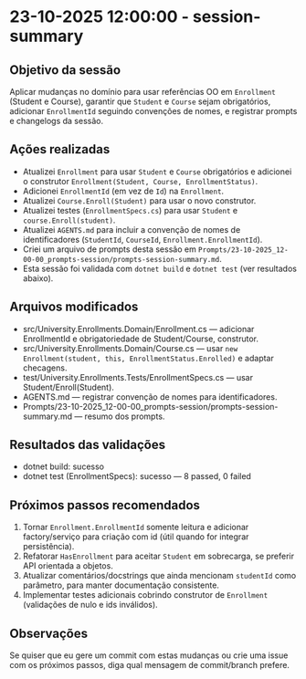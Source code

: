 # 23-10-2025 12:00:00 - session-summary

Objetivo da sessão
------------------
Aplicar mudanças no domínio para usar referências OO em `Enrollment` (Student e Course), garantir que `Student` e `Course` sejam obrigatórios, adicionar `EnrollmentId` seguindo convenções de nomes, e registrar prompts e changelogs da sessão.

Ações realizadas
----------------
- Atualizei `Enrollment` para usar `Student` e `Course` obrigatórios e adicionei o construtor `Enrollment(Student, Course, EnrollmentStatus)`.
- Adicionei `EnrollmentId` (em vez de `Id`) na `Enrollment`.
- Atualizei `Course.Enroll(Student)` para usar o novo construtor.
- Atualizei testes (`EnrollmentSpecs.cs`) para usar `Student` e `course.Enroll(student)`.
- Atualizei `AGENTS.md` para incluir a convenção de nomes de identificadores (`StudentId`, `CourseId`, `Enrollment.EnrollmentId`).
- Criei um arquivo de prompts desta sessão em `Prompts/23-10-2025_12-00-00_prompts-session/prompts-session-summary.md`.
- Esta sessão foi validada com `dotnet build` e `dotnet test` (ver resultados abaixo).

Arquivos modificados
--------------------
- src/University.Enrollments.Domain/Enrollment.cs — adicionar EnrollmentId e obrigatoriedade de Student/Course, construtor.
- src/University.Enrollments.Domain/Course.cs — usar `new Enrollment(student, this, EnrollmentStatus.Enrolled)` e adaptar checagens.
- test/University.Enrollments.Tests/EnrollmentSpecs.cs — usar Student/Enroll(Student).
- AGENTS.md — registrar convenção de nomes para identificadores.
- Prompts/23-10-2025_12-00-00_prompts-session/prompts-session-summary.md — resumo dos prompts.

Resultados das validações
-------------------------
- dotnet build: sucesso
- dotnet test (EnrollmentSpecs): sucesso — 8 passed, 0 failed

Próximos passos recomendados
---------------------------
1. Tornar `Enrollment.EnrollmentId` somente leitura e adicionar factory/serviço para criação com id (útil quando for integrar persistência).
2. Refatorar `HasEnrollment` para aceitar `Student` em sobrecarga, se preferir API orientada a objetos.
3. Atualizar comentários/docstrings que ainda mencionam `studentId` como parâmetro, para manter documentação consistente.
4. Implementar testes adicionais cobrindo construtor de `Enrollment` (validações de nulo e ids inválidos).

Observações
-----------
Se quiser que eu gere um commit com estas mudanças ou crie uma issue com os próximos passos, diga qual mensagem de commit/branch prefere.
